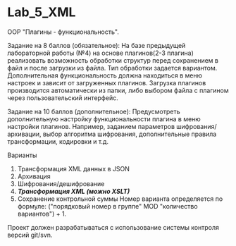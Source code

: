 # Lab_5_XML
OOP
"Плагины - функциональность".

Задание на 8 баллов (обязательное):
На базе предыдущей лабораторной работы (№4) на основе плагинов(2-3 плагина) реализовать возможность обработки структур перед сохранением в файл и после загрузки из файла. Тип обработки задается вариантом. Дополнительная функциональность должна находиться в меню настроек и зависит от загруженных плагинов. Загрузка плагинов производится автоматически из папки, либо выбором файла с плагином через пользовательский интерфейс.

Задание на 10 баллов (дополнительное):
Предусмотреть дополнительную настройку функциональности плагина в меню настройки плагинов. Например, заданием параметров шифрования/архивации, выбор алгоритма шифрования, дополнительные правила трансформации, кодировки и т.д.

Варианты
1. Трансформация XML данных в JSON
2. Архивация
3. Шифрования/дешифрование
4. **_Трансформация XML (можно XSLT)_**
5. Сохранение контрольной суммы
Номер варианта определяется по формуле: ("порядковый номер в группе" MOD "количество вариантов") + 1.

Проект должен разрабатываться с использование системы контроля версий git/svn.
